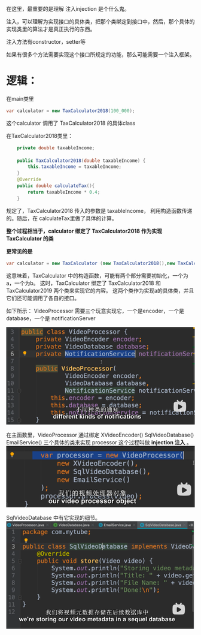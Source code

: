 在这里，最重要的是理解 注入injection 是个什么鬼。


注入，可以理解为实现接口的具体类，把那个类绑定到接口中，然后，那个具体的实现类里的算法才是真正执行的东西。

注入方法有constructor，setter等

如果有很多个方法需要实现这个接口所规定的功能，那么可能需要一个注入框架。


# 逻辑：

在main类里
```java
var calculator = new TaxCalculator2018(100_000);
```
这个calculator 调用了 TaxCalculator2018 的具体class


在TaxCalculator2018类里：
```java
    private double taxableIncome;

    public TaxCalculator2018(double taxableIncome) {
        this.taxableIncome = taxableIncome;
    }
    @Override
    public double calculateTax(){
        return taxableIncome * 0.4;
    }
```
规定了，TaxCalculator2018 传入的参数是 taxableIncome， 利用构造函数传递的。随后，在 calculateTax里做了具体的计算。


**整个过程相当于，calculator 绑定了 TaxCalculator2018 作为实现 TaxCalculator 的类**

**更常见的是**
```java
var calculator = new TaxCalculator (new TaxCalculator2018(),new TaxCalculator2019());
```
这意味着，TaxCalculator 中的构造函数，可能有两个部分需要初始化，一个为a，一个为b。
这时，TaxCalculator 绑定了 TaxCalculator2018 和 TaxCalculator2019 两个类来实现它的内容。
这两个类作为实现a的具体类，并且它们还可能调用了各自的接口。


如下所示：
VideoProcessor 需要三个玩意实现它，一个是encoder，一个是database，一个是 notificationServer

![img.png](img.png)

在主函数里，VideoProcessor 通过绑定 XVideoEncoder() SqlVideoDatabase() EmailService() 三个具体的类来实现 processor
这个过程叫做 **injection 注入** 。
![img_1.png](img_1.png)

SqlVideoDatabase 中有它实现的细节。
![img_2.png](img_2.png)



